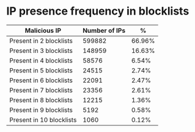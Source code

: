 # IP presence frequency in blocklists
| Malicious IP | Number of IPs | % |
|----|----|----|
| Present in 2 blocklists | 599882 | 66.96% |
| Present in 3 blocklists | 148959 | 16.63% |
| Present in 4 blocklists | 58576 | 6.54% |
| Present in 5 blocklists | 24515 | 2.74% |
| Present in 6 blocklists | 22091 | 2.47% |
| Present in 7 blocklists | 23356 | 2.61% |
| Present in 8 blocklists | 12215 | 1.36% |
| Present in 9 blocklists | 5192 | 0.58% |
| Present in 10 blocklists | 1060 | 0.12% |
